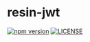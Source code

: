 resin-jwt
=========

[![npm version](https://badge.fury.io/js/%40resin%2Fresin-jwt.svg)](https://www.npmjs.com/package/@resin/resin-jwt)
[![LICENSE](https://img.shields.io/github/license/resin-io-modules/resin-jwt.svg)](https://github.com/resin-io-modules/resin-jwt/blob/master/LICENSE)
